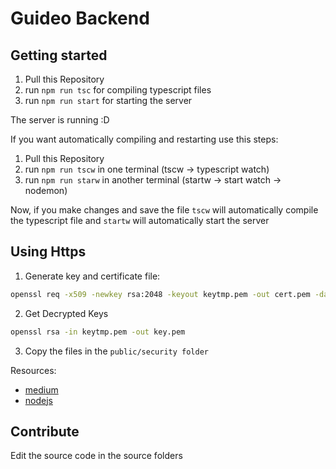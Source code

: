 # Guideo Backend

## Getting started

1. Pull this Repository
2. run `npm run tsc` for compiling typescript files
3. run `npm run start` for starting the server

The server is running :D

If you want automatically compiling and restarting use this steps:
1. Pull this Repository
2. run `npm run tscw` in one terminal (tscw -> typescript watch)
3. run `npm run starw` in another terminal (startw -> start watch -> nodemon)

Now, if you make changes and save the file `tscw` will automatically compile the typescript file and `startw` will automatically start the server  

## Using Https

1. Generate key and certificate file:
```bash
openssl req -x509 -newkey rsa:2048 -keyout keytmp.pem -out cert.pem -days 365
```
2. Get Decrypted Keys

```bash
openssl rsa -in keytmp.pem -out key.pem
```

3. Copy the files in the `public/security folder`

Resources:
* [medium](https://medium.com/@nitinpatel_20236/how-to-create-an-https-server-on-localhost-using-express-366435d61f28)
* [nodejs](https://nodejs.org/en/knowledge/HTTP/servers/how-to-create-a-HTTPS-server/)

## Contribute

Edit the source code in the source folders
